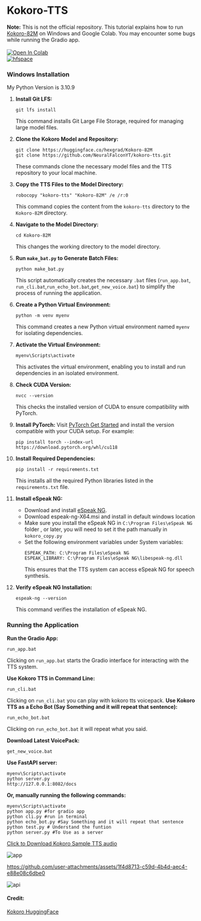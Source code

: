 # Kokoro-TTS 
**Note:** This is not the official repository. This tutorial explains how to run [Kokoro-82M](https://huggingface.co/hexgrad/Kokoro-82M) on Windows and Google Colab. You may encounter some bugs while running the Gradio app.<br><br>
[![Open In Colab](https://colab.research.google.com/assets/colab-badge.svg)](https://colab.research.google.com/github/NeuralFalconYT/kokoro-tts/blob/main/kokoro_TTS.ipynb) <br>
[![hfspace](https://img.shields.io/badge/🤗-Space%20demo-yellow)](https://huggingface.co/spaces/hexgrad/Kokoro-TTS) <br>
### Windows Installation
My Python Version is 3.10.9
1. **Install Git LFS:**
   ```
   git lfs install
   ```
   This command installs Git Large File Storage, required for managing large model files.

2. **Clone the Kokoro Model and Repository:**
   ```
   git clone https://huggingface.co/hexgrad/Kokoro-82M
   git clone https://github.com/NeuralFalconYT/kokoro-tts.git
   ```
   These commands clone the necessary model files and the TTS repository to your local machine.

3. **Copy the TTS Files to the Model Directory:**
   ```
   robocopy "kokoro-tts" "Kokoro-82M" /e /r:0
   ```
   This command copies the content from the `kokoro-tts` directory to the `Kokoro-82M` directory.

4. **Navigate to the Model Directory:**
   ```
   cd Kokoro-82M
   ```
   This changes the working directory to the model directory.

5. **Run `make_bat.py` to Generate Batch Files:**
   ```
   python make_bat.py
   ```
   This script automatically creates the necessary `.bat` files (`run_app.bat`, `run_cli.bat`,`run_echo_bot.bat`,`get_new_voice.bat`) to simplify the process of running the application.

6. **Create a Python Virtual Environment:**
   ```
   python -m venv myenv
   ```
   This command creates a new Python virtual environment named `myenv` for isolating dependencies.

7. **Activate the Virtual Environment:**
   ```
   myenv\Scripts\activate
   ```
   This activates the virtual environment, enabling you to install and run dependencies in an isolated environment.

8. **Check CUDA Version:**
   ```
   nvcc --version
   ```
   This checks the installed version of CUDA to ensure compatibility with PyTorch.

9. **Install PyTorch:**
   Visit [PyTorch Get Started](https://pytorch.org/get-started/locally/) and install the version compatible with your CUDA setup. For example:
   ```
   pip install torch --index-url https://download.pytorch.org/whl/cu118
   ```

10. **Install Required Dependencies:**
    ```
    pip install -r requirements.txt
    ```
    This installs all the required Python libraries listed in the `requirements.txt` file.

11. **Install eSpeak NG:**
    - Download and install [eSpeak NG](https://github.com/espeak-ng/espeak-ng/releases/tag/1.51).
    - Download espeak-ng-X64.msi and install in default windows location
    - Make sure you install the eSpeak NG in ```C:\Program Files\eSpeak NG``` folder , or later, you will need to set it the path manually in ```kokoro_copy.py```
    - Set the following environment variables under System variables:
      ```
      ESPEAK_PATH: C:\Program Files\eSpeak NG
      ESPEAK_LIBRARY: C:\Program Files\eSpeak NG\libespeak-ng.dll
      ```
      This ensures that the TTS system can access eSpeak NG for speech synthesis.

12. **Verify eSpeak NG Installation:**
    ```
    espeak-ng --version
    ```
    This command verifies the installation of eSpeak NG.

### Running the Application

 **Run the Gradio App:**
   ```
   run_app.bat
   ```
   Clicking on `run_app.bat` starts the Gradio interface for interacting with the TTS system.

 **Use Kokoro TTS in Command Line:**
   ```
   run_cli.bat
   ```
  Clicking on `run_cli.bat` you can play with kokoro tts voicepack.
 **Use Kokoro TTS as a Echo Bot (Say Something and it will repeat that sentence):**
   ```
   run_echo_bot.bat
   ```
  Clicking on `run_echo_bot.bat` it will repeat what you said.

 **Download Latest VoicePack:**
   ```
   get_new_voice.bat
   ```
 **Use FastAPI server:**
   ```
   myenv\Scripts\activate
   python server.py
   http://127.0.0.1:8082/docs
   ```
**Or, manually running the following commands:**
 ```
 myenv\Scripts\activate
 python app.py #for gradio app
 python cli.py #run in terminal
 python echo_bot.py #Say Something and it will repeat that sentence
 python test.py # Understand the funtion
 python server.py #To Use as a server
 ```

[Click to Download Kokoro Sample TTS audio](https://huggingface.co/hexgrad/Kokoro-82M/resolve/main/demo/HEARME.wav) <br>

![app](https://github.com/user-attachments/assets/d98a4d72-00a6-43ff-94bf-977a7766c6d1)


https://github.com/user-attachments/assets/1f4d8713-c59d-4b4d-aec4-e88e08c6dbe0

![api](https://github.com/user-attachments/assets/43380ad3-da72-4680-856e-52c57c7faf40)


#### Credit:  
[Kokoro HuggingFace](https://huggingface.co/hexgrad/Kokoro-82M)


